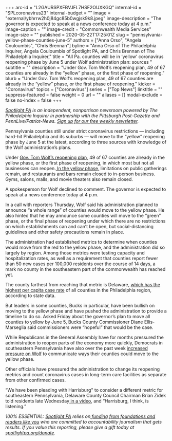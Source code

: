 +++
arc-id = "L2GAURSPXFBVJFL7HSF2OUXKGQ"
internal-id = "SPLcoronavirus23"
internal-budget = ""
image = "external/ybhrrw2h0j84gc85b0wgjsk9k8.jpeg"
image-description = "The governor is expected to speak at a news conference today at 4 p.m."
image-caption = ""
image-credit = "Commonwealth Media Services"
image-size = ""
published = 2020-05-22T17:25:01Z
slug = "pennsylvania-yellow-phase-counties-june-5"
authors = ["Anna Orso", "Angela Couloumbis", "Chris Brennan"]
byline = "Anna Orso of The Philadelphia Inquirer, Angela Couloumbis of Spotlight PA, and Chris Brennan of The Philadelphia Inquirer,"
title = "All Pa. counties will be in ‘yellow’ coronavirus reopening phase by June 5 under Wolf administration plan: sources  "
subtitle = ""
description = "Under Gov. Tom Wolf’s reopening plan, 49 of 67 counties are already in the “yellow” phase, or the first phase of reopening."
blurb = "Under Gov. Tom Wolf’s reopening plan, 49 of 67 counties are already in the “yellow” phase, or the first phase of reopening."
kicker = "Coronavirus"
topics = ["Coronavirus"]
series = ["Top News"]
linktitle = ""
suppress-featured = false
weight = 0
url = ""
aliases = []
modal-exclude = false
no-index = false
+++

<a href="https://www.spotlightpa.org/"><i>Spotlight PA</i></a><i> is an independent, nonpartisan newsroom powered by The Philadelphia Inquirer in partnership with the Pittsburgh Post-Gazette and PennLive/Patriot-News. </i><a href="https://www.spotlightpa.org/newsletters"><i>Sign up for our free weekly newsletter</i></a><i>.</i>

Pennsylvania counties still under strict coronavirus restrictions — including hard-hit Philadelphia and its suburbs — will move to the “yellow” reopening phase by June 5 at the latest, according to three sources with knowledge of the Wolf administration’s plans.

Under <a href="https://www.inquirer.com/health/coronavirus/yellow-phase-green-phase-pennsylvania-philadelphia-decide-wolf-coronavirus-covid19-20200511.html">Gov. Tom Wolf’s reopening plan,</a> 49 of 67 counties are already in the yellow phase, or the first phase of reopening, in which most but not all businesses can reopen.<a href="https://www.inquirer.com/health/coronavirus/inq/coronavirus-covid-19-what-is-open-pennsylvania-life-sustaining-business-20200403.html"> In the yellow phase,</a> limitations on public gatherings remain, and restaurants and bars remain closed to in-person business. Gyms, salons, malls, and movie theaters also remain closed.

A spokesperson for Wolf declined to comment. The governor is expected to speak at a news conference today at 4 p.m.

<script src="https://www.spotlightpa.org/embed.js" async></script><div data-spl-embed-version="1" data-spl-src="https://www.spotlightpa.org/embeds/donate/"></div>


In a call with reporters Thursday, Wolf said his administration planned to announce “a whole range” of counties would move to the yellow phase. He also hinted that he may announce some counties will move to the “green” phase, or the final phase of reopening under which there are no restrictions on which establishments can and can’t be open, but social-distancing guidelines and other safety precautions remain in place.

The administration had established metrics to determine when counties would move from the red to the yellow phase, and the administration did so largely by region. Among those metrics were testing capacity and hospitalization rates, as well as a requirement that counties report fewer than 50 new cases per 100,000 residents over the course of 14 days, a mark no county in the southeastern part of the commonwealth has reached yet.

The county farthest from reaching that metric is Delaware, <a href="https://www.inquirer.com/health/coronavirus/delaware-county-coronavirus-high-rate-reopen-20200519.html">which has the highest per capita case rate</a> of all counties in the Philadelphia region, according to state data.

But leaders in some counties, Bucks in particular, have been bullish on moving to the yellow phase and have pushed the administration to provide a timeline to do so. Asked Friday about the governor’s plan to move all counties to yellow by June 5, Bucks County Commissioner Diane Ellis-Marseglia said commissioners were “hopeful” that would be the case.

<script src="https://www.spotlightpa.org/embed.js" async></script><div data-spl-embed-version="1" data-spl-src="https://www.spotlightpa.org/embeds/newsletter/"></div>


While Republicans in the General Assembly have for months pressured the administration to reopen parts of the economy more quickly, Democrats in southeastern Pennsylvania have also over the past week <a href="https://www.inquirer.com/politics/pennsylvania/coronavirus-pa-tom-wolf-democrats-20200521.html" target=_blank>increased pressure on Wolf</a> to communicate ways their counties could move to the yellow phase.

Other officials have pressured the administration to change its reopening metrics and count coronavirus cases in long-term care facilities as separate from other confirmed cases.

“We have been pleading with Harrisburg" to consider a different metric for southeastern Pennsylvania, Delaware County Council Chairman Brian Zidek told residents late Wednesday<a href="https://www.delcopa.gov/publicrelations/releases/2020/covid_chairmanupdate0521.html"> in a video</a>, and “Harrisburg, I think, is listening.”

<i>100% ESSENTIAL: </i><a href="https://www.spotlightpa.org/"><i>Spotlight PA</i></a><i> relies on</i><a href="https://www.spotlightpa.org/support"><i> funding from foundations and readers like you</i></a><i> who are committed to accountability journalism that gets results. If you value this reporting, please give a gift today at </i><a href="https://www.spotlightpa.org/donate"><i>spotlightpa.org/donate</i></a><i>.</i>

